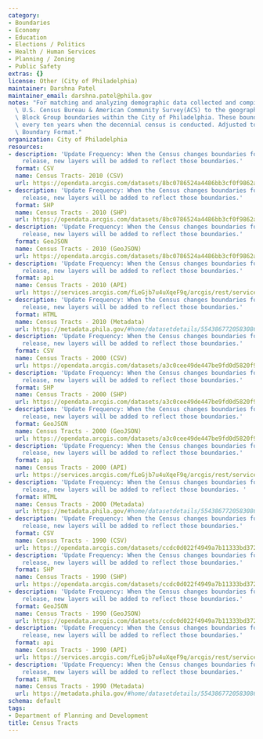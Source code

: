 ```yaml
---
category:
- Boundaries
- Economy
- Education
- Elections / Politics
- Health / Human Services
- Planning / Zoning
- Public Safety
extras: {}
license: Other (City of Philadelphia)
maintainer: Darshna Patel
maintainer_email: darshna.patel@phila.gov
notes: "For matching and analyzing demographic data collected and compiled by the\
  \ U.S. Census Bureau & American Community Survey(ACS) to the geography of Census\
  \ Block Group boundaries within the City of Philadelphia. These boundaries can change\
  \ every ten years when the decennial census is conducted. Adjusted to City's Standard\
  \ Boundary Format."
organization: City of Philadelphia
resources:
- description: 'Update Frequency: When the Census changes boundaries for each data
    release, new layers will be added to reflect those boundaries.'
  format: CSV
  name: Census Tracts- 2010 (CSV)
  url: https://opendata.arcgis.com/datasets/8bc0786524a4486bb3cf0f9862ad0fbf_0.csv
- description: 'Update Frequency: When the Census changes boundaries for each data
    release, new layers will be added to reflect those boundaries.'
  format: SHP
  name: Census Tracts - 2010 (SHP)
  url: https://opendata.arcgis.com/datasets/8bc0786524a4486bb3cf0f9862ad0fbf_0.zip
- description: 'Update Frequency: When the Census changes boundaries for each data
    release, new layers will be added to reflect those boundaries.'
  format: GeoJSON
  name: Census Tracts - 2010 (GeoJSON)
  url: https://opendata.arcgis.com/datasets/8bc0786524a4486bb3cf0f9862ad0fbf_0.geojson
- description: 'Update Frequency: When the Census changes boundaries for each data
    release, new layers will be added to reflect those boundaries.'
  format: api
  name: Census Tracts - 2010 (API)
  url: https://services.arcgis.com/fLeGjb7u4uXqeF9q/arcgis/rest/services/Census_Tracts_2010/FeatureServer/0/query?outFields=*&where=1%3D1
- description: 'Update Frequency: When the Census changes boundaries for each data
    release, new layers will be added to reflect those boundaries.'
  format: HTML
  name: Census Tracts - 2010 (Metadata)
  url: https://metadata.phila.gov/#home/datasetdetails/5543867720583086178c4f47/representationdetails/55438aca9b989a05172d0d7a/
- description: 'Update Frequency: When the Census changes boundaries for each data
    release, new layers will be added to reflect those boundaries.'
  format: CSV
  name: Census Tracts - 2000 (CSV)
  url: https://opendata.arcgis.com/datasets/a3c0cee49de447be9fd0d5820f9e930f_0.csv
- description: 'Update Frequency: When the Census changes boundaries for each data
    release, new layers will be added to reflect those boundaries.'
  format: SHP
  name: Census Tracts - 2000 (SHP)
  url: https://opendata.arcgis.com/datasets/a3c0cee49de447be9fd0d5820f9e930f_0.zip
- description: 'Update Frequency: When the Census changes boundaries for each data
    release, new layers will be added to reflect those boundaries.'
  format: GeoJSON
  name: Census Tracts - 2000 (GeoJSON)
  url: https://opendata.arcgis.com/datasets/a3c0cee49de447be9fd0d5820f9e930f_0.geojson
- description: 'Update Frequency: When the Census changes boundaries for each data
    release, new layers will be added to reflect those boundaries.'
  format: api
  name: Census Tracts - 2000 (API)
  url: https://services.arcgis.com/fLeGjb7u4uXqeF9q/arcgis/rest/services/Census_Tracts_2000/FeatureServer/0/query?outFields=*&where=1%3D1
- description: 'Update Frequency: When the Census changes boundaries for each data
    release, new layers will be added to reflect those boundaries. '
  format: HTML
  name: Census Tracts - 2000 (Metadata)
  url: https://metadata.phila.gov/#home/datasetdetails/5543867720583086178c4f47/representationdetails/5570ac9b920a36dd4da7fede/
- description: 'Update Frequency: When the Census changes boundaries for each data
    release, new layers will be added to reflect those boundaries.'
  format: CSV
  name: Census Tracts - 1990 (CSV)
  url: https://opendata.arcgis.com/datasets/ccdc0d022f4949a7b11333bd37231aef_0.csv
- description: 'Update Frequency: When the Census changes boundaries for each data
    release, new layers will be added to reflect those boundaries.'
  format: SHP
  name: Census Tracts - 1990 (SHP)
  url: https://opendata.arcgis.com/datasets/ccdc0d022f4949a7b11333bd37231aef_0.zip
- description: 'Update Frequency: When the Census changes boundaries for each data
    release, new layers will be added to reflect those boundaries.'
  format: GeoJSON
  name: Census Tracts - 1990 (GeoJSON)
  url: https://opendata.arcgis.com/datasets/ccdc0d022f4949a7b11333bd37231aef_0.geojson
- description: 'Update Frequency: When the Census changes boundaries for each data
    release, new layers will be added to reflect those boundaries.'
  format: api
  name: Census Tracts - 1990 (API)
  url: https://services.arcgis.com/fLeGjb7u4uXqeF9q/arcgis/rest/services/Census_Tracts_1990/FeatureServer/0/query?outFields=*&where=1%3D1
- description: 'Update Frequency: When the Census changes boundaries for each data
    release, new layers will be added to reflect those boundaries.'
  format: HTML
  name: Census Tracts - 1990 (Metadata)
  url: https://metadata.phila.gov/#home/datasetdetails/5543867720583086178c4f47/representationdetails/557aec124f54f30b1472293c/
schema: default
tags:
- Department of Planning and Development
title: Census Tracts
---
```

